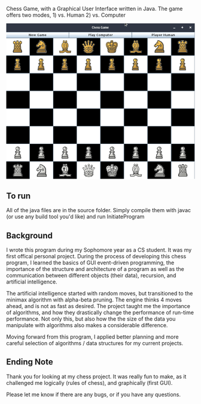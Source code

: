 Chess Game, with a Graphical User Interface written in Java.
The game offers two modes, 1) vs. Human 2) vs. Computer

![](chess.gif)

To run
------
All of the java files are in the source folder. Simply compile them with javac (or use any build tool you'd like)
and run InitiateProgram

Background 
----------
I wrote this program during my Sophomore year as a CS student. It was my first offical personal project. During 
the process of developing this chess program, I learned the basics of GUI event-driven programming,
the importance of the structure and architecture of a program as well as the communication between different 
objects (their data), recursion, and artificial intelligence.

The artificial intelligence started with random moves, but transitioned to the minimax algorithm with 
alpha-beta pruning. The engine thinks 4 moves ahead, and is not as fast as desired. The project taught
me the importance of algorithms, and how they drastically change the performance of run-time performance.
Not only this, but also how the the size of the data you manipulate with algorithms also makes a considerable
difference. 

Moving forward from this program, I applied better planning and more careful selection of algorithms / data
structures for my current projects.

Ending Note
-----------
Thank you for looking at my chess project. It was really fun to make, as it challenged me logically (rules of chess),
and graphically (first GUI).

Please let  me know if there are any bugs, or if you have any questions. 
